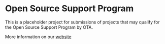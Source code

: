 # Open Source Support Program

This is a placeholder project for submissions of projects that may qualify for the
Open Source Support Program by OTA.

More information on our [website](https://www.ota.be)

